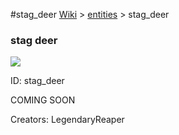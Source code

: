 #stag_deer
<a href="/wiki.html">Wiki</a> > <a href="/posts/wiki/entities/index.html">entities</a> > <a>stag_deer</a>
<div class="iteminfo">
<h3>stag deer</h3>
<img class="pixelimage" src="https://dragon-force-studio.com/images/EF_wiki/stag_deer.png">

<a class="iteminfoitem">ID: stag_deer</a></div>
COMING SOON

Creators: LegendaryReaper
